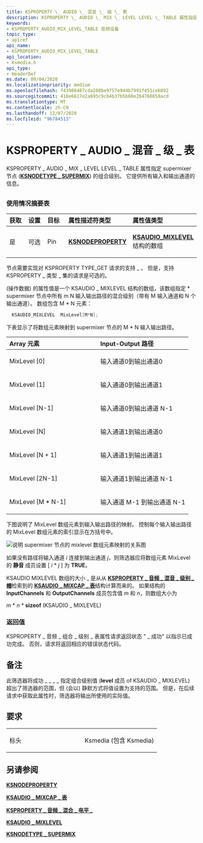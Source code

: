 ```yaml
---
title: KSPROPERTY \_ AUDIO \_ 混音 \_ 级 \_ 表
description: KSPROPERTY \_ AUDIO \_ MIX \_ LEVEL LEVEL \_ TABLE 属性指定 supermixer 节点 (KSNODETYPE SUPERMIX) 的组合级别 \_ 。 它提供所有输入和输出通道的信息。
keywords:
- KSPROPERTY_AUDIO_MIX_LEVEL_TABLE 音频设备
topic_type:
- apiref
api_name:
- KSPROPERTY_AUDIO_MIX_LEVEL_TABLE
api_location:
- Ksmedia.h
api_type:
- HeaderDef
ms.date: 09/04/2020
ms.localizationpriority: medium
ms.openlocfilehash: f43986487cda280be9757e944b7991f451ceb892
ms.sourcegitcommit: 418e6617e2a695c9cb4b37b5b60e264760858acd
ms.translationtype: MT
ms.contentlocale: zh-CN
ms.lasthandoff: 12/07/2020
ms.locfileid: "96784513"
---
```

# <a name="ksproperty_audio_mix_level_table"></a>KSPROPERTY \_ AUDIO \_ 混音 \_ 级 \_ 表


KSPROPERTY \_ AUDIO \_ MIX \_ LEVEL LEVEL \_ TABLE 属性指定 supermixer 节点 ([**KSNODETYPE \_ SUPERMIX**](ksnodetype-supermix.md)) 的组合级别。 它提供所有输入和输出通道的信息。

## <span id="ddk_ksproperty_audio_mix_level_table_ks"></span><span id="DDK_KSPROPERTY_AUDIO_MIX_LEVEL_TABLE_KS"></span>


### <a name="span-idusage_summary_tablespanspan-idusage_summary_tablespanspan-idusage_summary_tablespanusage-summary-table"></a><span id="Usage_Summary_Table"></span><span id="usage_summary_table"></span><span id="USAGE_SUMMARY_TABLE"></span>使用情况摘要表

<table>
<colgroup>
<col width="20%" />
<col width="20%" />
<col width="20%" />
<col width="20%" />
<col width="20%" />
</colgroup>
<thead>
<tr class="header">
<th align="left">获取</th>
<th align="left">设置</th>
<th align="left">目标</th>
<th align="left">属性描述符类型</th>
<th align="left">属性值类型</th>
</tr>
</thead>
<tbody>
<tr class="odd">
<td align="left"><p>是</p></td>
<td align="left"><p>可选</p></td>
<td align="left"><p>Pin</p></td>
<td align="left"><p><a href="/windows-hardware/drivers/ddi/ksmedia/ns-ksmedia-ksnodeproperty" data-raw-source="[&lt;strong&gt;KSNODEPROPERTY&lt;/strong&gt;](/windows-hardware/drivers/ddi/ksmedia/ns-ksmedia-ksnodeproperty)"><strong>KSNODEPROPERTY</strong></a></p></td>
<td align="left"><p><a href="/windows-hardware/drivers/ddi/ksmedia/ns-ksmedia-ksaudio_mixlevel" data-raw-source="[&lt;strong&gt;KSAUDIO_MIXLEVEL&lt;/strong&gt;](/windows-hardware/drivers/ddi/ksmedia/ns-ksmedia-ksaudio_mixlevel)"><strong>KSAUDIO_MIXLEVEL</strong></a>结构的数组</p></td>
</tr>
</tbody>
</table>

节点需要实现对 KSPROPERTY TYPE_GET 请求的支持 \_ 。 但是，支持 KSPROPERTY \_ 类型 \_ 集的请求是可选的。

 (操作数据) 的属性值是一个 KSAUDIO \_ MIXLEVEL 结构的数组，该数组指定 \* supermixer 节点中所有 m N 输入输出路径的混合级别（带有 M 输入通道和 N 个输出通道）。 数组包含 M \* N 元素：

```cpp
  KSAUDIO_MIXLEVEL  MixLevel[M*N];
```

下表显示了将数组元素映射到 supermixer 节点的 M \* N 输入输出路径。

<table>
<colgroup>
<col width="50%" />
<col width="50%" />
</colgroup>
<thead>
<tr class="header">
<th align="left">Array 元素</th>
<th align="left">Input-Output 路径</th>
</tr>
</thead>
<tbody>
<tr class="odd">
<td align="left"><p>MixLevel [0]</p></td>
<td align="left"><p>输入通道0到输出通道0</p></td>
</tr>
<tr class="even">
<td align="left"><p>MixLevel [1]</p></td>
<td align="left"><p>输入通道0到输出通道1</p></td>
</tr>
<tr class="odd">
<td align="left"><p>MixLevel [N-1]</p></td>
<td align="left"><p>输入通道0到输出通道 N-1</p></td>
</tr>
<tr class="even">
<td align="left"><p>MixLevel [N]</p></td>
<td align="left"><p>输入通道1到输出通道0</p></td>
</tr>
<tr class="odd">
<td align="left"><p>MixLevel [N + 1]</p></td>
<td align="left"><p>输入通道1到输出通道1</p></td>
</tr>
<tr class="even">
<td align="left"><p>MixLevel [2N-1]</p></td>
<td align="left"><p>输入通道1到输出通道 N-1</p></td>
</tr>
<tr class="odd">
<td align="left"><p>MixLevel [M * N-1]</p></td>
<td align="left"><p>输入通道 M-1 到输出通道 N-1</p></td>
</tr>
</tbody>
</table>

 

下图说明了 MixLevel 数组元素到输入输出路径的映射。 控制每个输入输出路径的 MixLevel 数组元素的索引显示在方括号中。

![说明 supermixer 节点的 mixlevel 数组元素映射的关系图](images/supermix.png)

如果没有路径将输入通道 *i* 连接到输出通道 *j*，则筛选器应将数组元素 MixLevel 的 **静音** 成员设置 \[ *i* \* *j* \] 为 **TRUE**。

KSAUDIO MIXLEVEL 数组的大小 \_ 是从从 [**KSPROPERTY \_ 音频 \_ 混音 \_ 级别 \_ 帽**](ksproperty-audio-mix-level-caps.md)检索到的 [**KSAUDIO \_ MIXCAP \_ 表**](/windows-hardware/drivers/ddi/ksmedia/ns-ksmedia-ksaudio_mixcap_table)结构计算而来的。 如果结构的 **InputChannels** 和 **OutputChannels** 成员包含值 *m* 和 *n*，则数组大小为

*m* \* *n* \* **sizeof** (KSAUDIO \_ MIXLEVEL) 

### <a name="span-idreturn_valuespanspan-idreturn_valuespanspan-idreturn_valuespanreturn-value"></a><span id="Return_Value"></span><span id="return_value"></span><span id="RETURN_VALUE"></span>返回值

KSPROPERTY \_ 音频 \_ 组合 \_ 级别 \_ 表属性请求返回状态 " \_ 成功" 以指示已成功完成。 否则，请求将返回相应的错误状态代码。

<a name="remarks"></a>备注
-------

此筛选器将成功 \_ \_ \_ \_ 指定组合级别值 (**level** 成员 of KSAUDIO \_ MIXLEVEL) 超出了筛选器的范围，但 (会以) 静默方式将值设置为支持的范围。 但是，在后续请求中获取此属性时，筛选器将输出所使用的实际值。

<a name="requirements"></a>要求
------------

<table>
<colgroup>
<col width="50%" />
<col width="50%" />
</colgroup>
<tbody>
<tr class="odd">
<td align="left"><p>标头</p></td>
<td align="left">Ksmedia (包含 Ksmedia) </td>
</tr>
</tbody>
</table>

## <a name="span-idsee_alsospansee-also"></a><span id="see_also"></span>另请参阅


[**KSNODEPROPERTY**](/windows-hardware/drivers/ddi/ksmedia/ns-ksmedia-ksnodeproperty)

[**KSAUDIO \_ MIXCAP \_ 表**](/windows-hardware/drivers/ddi/ksmedia/ns-ksmedia-ksaudio_mixcap_table)

[**KSPROPERTY \_ 音频 \_ 混合 \_ 电平 \_**](ksproperty-audio-mix-level-caps.md)

[**KSAUDIO \_ MIXLEVEL**](/windows-hardware/drivers/ddi/ksmedia/ns-ksmedia-ksaudio_mixlevel)

[**KSNODETYPE \_ SUPERMIX**](ksnodetype-supermix.md)

